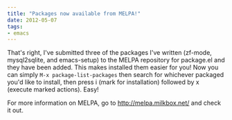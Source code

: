 ```yaml
---
title: "Packages now available from MELPA!"
date: 2012-05-07
tags:
- emacs
---
```

That's right, I've submitted three of the packages I've written (zf-mode, mysql2sqlite, and emacs-setup) to the MELPA repository for package.el and they have been added. This makes installed them easier for you! Now you can simply `M-x package-list-packages` then search for whichever packaged you'd like to install, then press i (mark for installation) followed by x (execute marked actions). Easy!

For more information on MELPA, go to http://melpa.milkbox.net/ and check it out.
